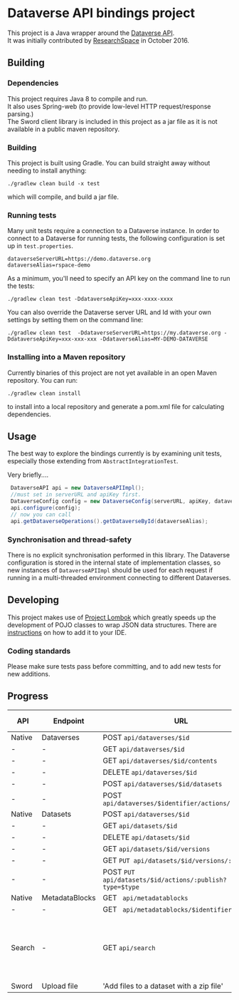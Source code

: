 # Dataverse API bindings project

This project is a Java wrapper around the [Dataverse  API](http://guides.dataverse.org/en/4.2/api/).  
It was initially contributed by [ResearchSpace](www.researchspace.com) in October 2016.

## Building 

### Dependencies 

This project requires Java 8 to compile and run.  
It also uses Spring-web (to provide low-level HTTP request/response parsing.)    
The Sword client library is included in this project as a jar file as it is not available
 in a public maven repository.

### Building 

This project is built using Gradle. You can build straight away without needing to install anything:

    ./gradlew clean build -x test
   
which will compile, and build a jar file.

### Running tests

Many unit tests require a connection to  a Dataverse instance.
In order to connect to a Dataverse for running tests, the following configuration is set up in `test.properties`.

    dataverseServerURL=https://demo.dataverse.org
    dataverseAlias=rspace-demo
    
As a minimum, you'll need to specify an API key on the command line to run the tests:

    ./gradlew clean test -DdataverseApiKey=xxx-xxxx-xxxx

You can also override the Dataverse server URL and Id with your own settings by setting them on the command line:

    ./gradlew clean test  -DdataverseServerURL=https://my.dataverse.org -DdataverseApiKey=xxx-xxx-xxx -DdataverseAlias=MY-DEMO-DATAVERSE
    
### Installing into a Maven repository

Currently binaries of this project are not yet available in an open Maven repository. You can run:

    ./gradlew clean install
    
to install into a local repository and generate a pom.xml file for calculating dependencies.
    
## Usage

The best way to explore the bindings currently is by examining unit tests, especially those extending from `AbstractIntegrationTest`.

Very briefly....

```java
 DataverseAPI api = new DataverseAPIImpl();
 //must set in serverURL and apiKey first.
 DataverseConfig config = new DataverseConfig(serverURL, apiKey, dataverseAlias);
 api.configure(config);
 // now you can call
 api.getDataverseOperations().getDataverseById(dataverseAlias);
```



### Synchronisation and thread-safety

There is no explicit synchronisation performed in this library. The Dataverse configuration is stored in the 
internal state of  implementation classes, so new instances of `DataverseAPIImpl` should be used for each request if running in a multi-threaded environment connecting to different Dataverses.
    
## Developing

This project makes use of [Project Lombok](https://projectlombok.org) which greatly speeds up the development of POJO classes to wrap JSON data structures. There are [instructions](https://projectlombok.org/features/index.html) on how to add it to your IDE.

### Coding standards

Please make sure tests pass before committing, and to add new tests for new additions.

## Progress

API | Endpoint | URL | Implemented ?| Notes 
------|----------|-----|--------------|-------
Native|Dataverses | POST `api/dataverses/$id` | Y| - 
-     | -         | GET `api/dataverses/$id` | Y | -
-     | -         | GET `api/dataverses/$id/contents` | Y | -
-     | -         | DELETE `api/dataverses/$id` | Y | -
-     | -         | POST `api/dataverses/$id/datasets` | Y | -
-     | -         | POST `api/dataverses/$identifier/actions/:publish` | Y | -
Native|Datasets | POST `api/dataverses/$id` | Y| -
-     | -         | GET `api/datasets/$id` | Y | -
-     | -         | DELETE `api/datasets/$id` | Y | -
-     | -         | GET `api/datasets/$id/versions` | Y | -
-     | -         | GET `PUT api/datasets/$id/versions/:draft?` | Y | -
-     | -         | POST `PUT api/datasets/$id/actions/:publish?type=$type` | Y | -
Native|MetadataBlocks | GET ` api/metadatablocks` | Y| -
-     | -         | GET ` api/metadatablocks/$identifier` | Y| -
Search | - | GET `api/search` | In progress | All query params supported, optional data not returned yet.
Sword | Upload file | 'Add files to a dataset with a zip file' | Y | -





